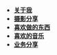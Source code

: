<!--
 * @Descripttion: 
 * @version: 
 * @Author: sucksonaboutme/my.md
 * @Date: 2019-04-23 12:26:10
 * @LastEditors  : suckson
 * @LastEditTime : 2020-01-17 22:13:17
 -->
- [**关于我**](aboutme/my.md)
- [**摄影分享**](aboutme/mytakephoto.md)
- [**喜欢做的东西**](aboutme/myproject.md)
- [**喜欢的音乐**](aboutme/mymusic.md)
- [**业务分享**](aboutme/yewufenxiang.md)